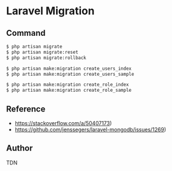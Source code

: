 # Laravel Migration

## Command

```sh
$ php artisan migrate
$ php artisan migrate:reset
$ php artisan migrate:rollback

$ php artisan make:migration create_users_index
$ php artisan make:migration create_users_sample

$ php artisan make:migration create_role_index
$ php artisan make:migration create_role_sample
```

## Reference

- https://stackoverflow.com/a/50407173)
- https://github.com/jenssegers/laravel-mongodb/issues/1269)

## Author

TDN
